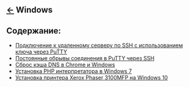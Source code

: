 [&larr;](../readme.md "Операционные системы") Windows
-----------------------------------------------------

<a name="content"></a>
## Содержание:

- [Подключение к удаленному серверу по SSH с использованием ключа через PuTTY](connecting-to-a-remote-server-via-ssh-using-a-key-via-putty.md)
- [Постоянные обрывы соединения в PuTTY через SSH](constant-connection-interruptions-in-putty-over-ssh.md)
- [Сброс кэша DNS в Chrome и Windows](resetting-the-dns-cache-in-chrome-and-windows.md)
- [Установка PHP интерпретатора в Windows 7](installing-php-interpreter-in-windows-7.md)
- [Установка принтера Xerox Phaser 3100MFP на Windows 10](installing-the-xerox-phaser-3100mfp-printer-on-windows-10.md)